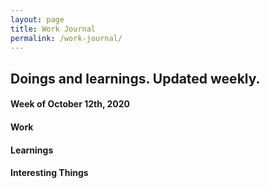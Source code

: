 ```yaml
---
layout: page
title: Work Journal
permalink: /work-journal/
---
```


## Doings and learnings. Updated weekly.

#### Week of October 12th, 2020

#### Work

#### Learnings

#### Interesting Things